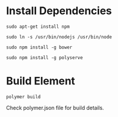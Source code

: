 # Install Dependencies

```Shell
sudo apt-get install npm
```

```Shell
sudo ln -s /usr/bin/nodejs /usr/bin/node
```

```Shell
sudo npm install -g bower
```

```Shell
sudo npm install -g polyserve
```

# Build Element

```Shell
polymer build
```

Check polymer.json file for build details.

